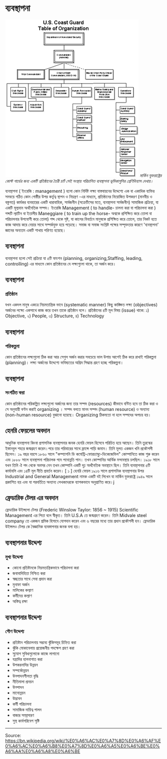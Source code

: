 # ব্যবস্থাপনা

![](../../images/a54d87a666e7dd2c.jpg)
*মার্কিন যুক্তরাষ্ট্রের কোস্ট গার্ডের জন্য একটি প্রতিষ্ঠানের তৈরী চার্ট সেই সংস্থায় পরিচালিত ব্যবস্থাপনা ভূমিকাগুলির শ্রেণিবিন্যাস দেখায়।*

ব্যবস্থাপনা ( ইংরেজি : management ) হলো কোন নির্দিষ্ট লক্ষ্য বাস্তবায়নের উদ্দেশ্যে এক বা একাধিক ব্যক্তির সমন্বয়ে গঠিত কোন গোষ্ঠীর উপর কর্তৃত্ব স্থাপন ও নিয়ন্ত্রণ -এর মাধ্যমে, প্রতিষ্ঠানের নিয়োজিত উপকরণ (মানবীয় ও বস্তুগত) কার্যকর ব্যবহারের একটি ধারাবাহিক, সার্বজনীন (সক্রেটিসের মতে, ব্যবস্থাপনা সার্বজনীন) সামাজিক প্রক্রিয়া, যা একটি মূল্যবান অর্থনৈতিক সম্পদ। ইংরেজি Management ( to handle- চালনা করা বা পরিচালনা করা ) শব্দটি ল্যাটিন বা ইতালীয় Maneggiare ( to train up the horse- অশ্বকে প্রশিক্ষিত করে তোলা বা পরিচালনার উপযোগী করে তোলা) শব্দ থেকে সৃষ্ট, যা কালের বিবর্তনে মানুষকে প্রশিক্ষিত করে তোলে, তার নিকট হতে কাজ আদায় করে নেয়ার সাথে সম্পর্কযুক্ত হয়ে পড়েছে। সমাজ বা সমাজ সংশ্লিষ্ট পক্ষের সম্পৃক্ততার কারণে 'ব্যবস্থাপনা' জ্ঞানের অন্যতম একটি শাখায় পরিণত হয়েছে।

## ব্যবস্থাপনা

ব্যবস্থাপনা হলো সেই প্রক্রিয়া যা ৫টি ফাংশন (planning, organizing,Staffing, leading, controlling) এর মাধ্যমে কোন প্রতিষ্ঠানের যে লক্ষ্যগুলো থাকে, তা অর্জন করে।

## ব্যবস্থাপনা

### প্রতিষ্ঠান

যখন একদল মানুষ একত্রে নিয়মতান্ত্রিক ভাবে (systematic manner) কিছু কাঙ্ক্ষিত লক্ষ্য (objectives) অর্জনের লক্ষ্যে একসাথে কাজ করে তখন তাকে প্রতিষ্ঠান বলে। 
প্রতিষ্ঠানের ৪টি মূল বিষয় (issue) থাকে: ১) Objective, ২) People, ৩) Structure, ৪) Technology

## ব্যবস্থাপনা

### পরিকল্পনা

কোন প্রতিষ্ঠানের লক্ষ্যগুলো ঠিক করা আর সেগুল অর্জন করার সবচেয়ে ভাল উপায় আগেই ঠিক করে রাখাই পরিকল্পনা (planning)। 
লক্ষ্য অর্জনের উদ্দেশ্যে ভবিষ্যতের অগ্ৰিম সিদ্ধান্ত গ্রহণ হচ্ছে পরিকল্পনা।

## ব্যবস্থাপনা

### সংগঠিত করা

কোন প্রতিষ্ঠানের পরিকল্পিত লক্ষ্যগুলো অর্জনের জন্য তার সম্পদ (resources) কীভাবে বন্টিত হবে তা ঠিক করা ও সে অনুযায়ী বণ্টন করাই organizing । সম্পদ বলতে মানব সম্পদ (human resource) ও অন্যান্য (non-human resource) বুঝানো হয়েছে। Organizing ঠিকমতো না হলে সম্পদের অপচয় হয়।

## হেনরি ফেয়লের অবদান

আধুনিক ব্যবস্থাপনা কিংবা প্রশাসনিক ব্যবস্থাপনার জনক হেনরি ফেয়ল হিসেবে পরিচিত হয়ে আছেন। তিনি তুরস্কের ইস্তানবুল শহরে জন্মগ্রহণ করেন।পরে তার পরিবারের সাথে ফ্রান্সে পাড়ি জমান। তিনি মূলত একজন খনি প্রকৌশলী ছিলেন। ১৯ বছর বয়সে ১৮৬০ সালে "কম্প্যাগনি ডি কমেন্ট্রি-ফোরচ্যাম্ব্যু-ডিকেজেভিল" কোম্পানিতে কাজ শুরু করেন এবং ১৮৮৮ সালে ব্যবস্থাপনা পরিচালক পদে পদোন্নতি পান। তখন কোম্পানির আর্থিক মন্দাবস্থায় চলছিল। ১৯১৮ সালে যখন তিনি ঐ পদ থেকে অবসর নেন তখন কোম্পানি একটি দৃঢ় অর্থনৈতিক অবস্থানে ছিল। 
তিনি ব্যবস্থাপনার ৫টি কার্যাবলি এবং ১৪টি মূল নীতি প্রবর্তন করেন। [ ১ ] হেনরি ফেয়ল ১৯১৬ সালে প্রশাসনিক ব্যবস্থাপনার উপর Industrial and General Management নামক একটি বই লিখেন যা মার্কিন যুক্তরাষ্ট্রে ১৯৪৯ সালে প্রকাশিত হয় এবং যা পরবর্তিতে অন্যান্য লেখকদেরকে ব্যাপকভাবে অনুপ্রাণিত করে।j

## ফ্রেডারিক টেলর এর অবদান

ফ্রেডারিক উইন্সলো টেলর (Frederic Winslow Taylor: 1856 ~ 1915) Scientific Management এর পিতা বলে স্বীকৃত। তিনি U.S.A তে জন্মগ্রহণ করেন। তিনি Midvale steel company তে একজন শ্রমিক হিসাবে যোগদান করেন এবং ৬ বছরের মধ্যে তার প্রধান প্রকৌশলী হন। ফ্রেডারিক উইন্সলও টেলর কে বৈজ্ঞানিক ব্যবস্তাপনার‌ জনক বলা হয়।

## ব্যবস্থাপনার উদ্দেশ্য

### মুখ্য উদ্দেশ্য

- কোনো প্রতিষ্টানকে নিয়মতান্ত্রিকভাবে পরিচালনা করা
- জবাবাদিহিতা নিশ্চিত করা
- স্বচ্ছতার সাথে সেবা প্রদান করা
- মুনাফা অর্জন
- মালিকের কল্যাণ
- কর্মীদের কল্যাণ
- অস্তিত্ব রক্ষা

## ব্যবস্থাপনার উদ্দেশ্য

### গৌণ উদ্দেশ্য

- প্রতিষ্টান পরিচালনায় সম্ভাব্য ঝুঁকিসমূহ চিহ্নিত করা
- ঝুঁকি মোকাবেলায় প্রয়োজনীয় পদক্ষেপ গ্রহণ করা
- সু্যোগ সুবিধাগুলোকে কাজে লাগানো
- যন্ত্রাদির হালনাগাত করা
- উপকরনাদির উন্নয়ন
- সম্পর্কোন্নয়ন
- উত্‍পাদনশীলতা বৃদ্ধি
- নীতিমালা প্রনয়ন
- উত্‍পাদন
- মানোন্নয়ন
- উদ্ভাবন
- কর্মী পরিচালনা
- সামাজিক দায়িত্ব পালন
- বাজার সম্প্রসারণ
- সুস্থ কার্যপরিবেশ সৃষ্টি

---
Source: https://bn.wikipedia.org/wiki/%E0%A6%AC%E0%A7%8D%E0%A6%AF%E0%A6%AC%E0%A6%B8%E0%A7%8D%E0%A6%A5%E0%A6%BE%E0%A6%AA%E0%A6%A8%E0%A6%BE
